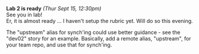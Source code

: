 **Lab 2 is ready** *(Thur Sept 15, 12:30pm)*  
See you in lab!  
Er, it is almost ready ... I haven't setup the rubric yet. Will do so this evening.  

The "upstream" alias for synch'ing could use better guidance - see the "dev02" story for an example.
Basically, add a remote alias, "upstream", for your team repo, and use that for synch'ing.
